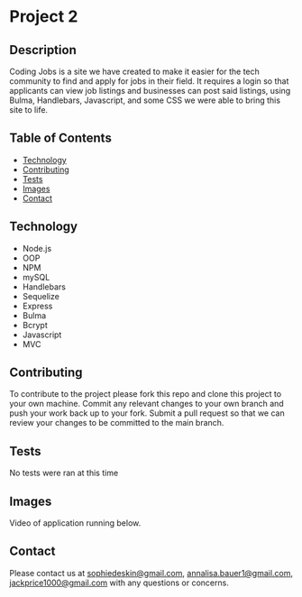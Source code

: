 # Project 2

## Description
Coding Jobs is a site we have created to make it easier for the tech community to find and apply for jobs in their field. It requires a login so that applicants can view job listings and businesses can post said listings, using Bulma, Handlebars, Javascript, and some CSS we were able to bring this site to life.
## Table of Contents

* [Technology](#technology)
* [Contributing](#contributing)
* [Tests](#tests)
* [Images](#images)
* [Contact](#contact)

## Technology
- Node.js
- OOP
- NPM
- mySQL
- Handlebars
- Sequelize
- Express
- Bulma
- Bcrypt
- Javascript
- MVC

    
## Contributing
To contribute to the project please fork this repo and clone this project to your own machine. Commit any relevant changes to your own branch and push your work back up to your fork. Submit a pull request so that we can review your changes to be committed to the main branch.

## Tests
No tests were ran at this time

## Images
Video of application running below.


## Contact
Please contact us at sophiedeskin@gmail.com, annalisa.bauer1@gmail.com, jackprice1000@gmail.com with any questions or concerns.
